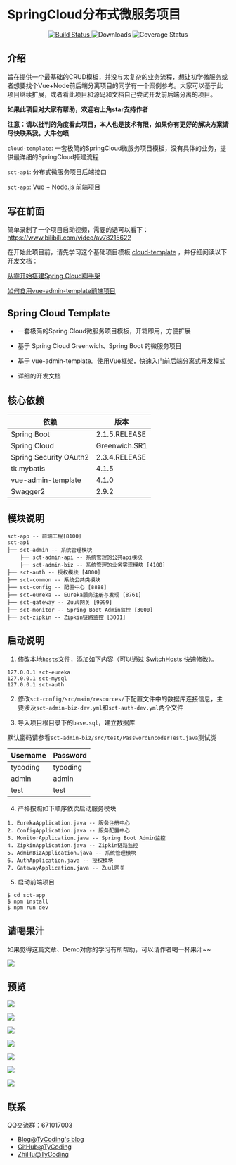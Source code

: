 # SpringCloud分布式微服务项目

 <p align="center">
  <a href="https://github.com/TyCoding/cloud-template/" target="_blank">
    <img src="https://img.shields.io/badge/SpringCloudTemplate-分布式项目脚手架-green.svg" alt="Build Status">
  </a>
  <img src="https://img.shields.io/badge/Spring%20Boot-2.1.5.RELEASE-yellowgreen.svg" alt="Downloads">
  <img src="https://img.shields.io/badge/Spring%20Cloud-Greenwich.RELEASE-blue.svg" alt="Coverage Status">
 </p>

## 介绍

旨在提供一个最基础的CRUD模板，并没与太复杂的业务流程，想让初学微服务或者想要找个Vue+Node前后端分离项目的同学有一个案例参考。大家可以基于此项目继续扩展，或者看此项目和源码和文档自己尝试开发前后端分离的项目。

**如果此项目对大家有帮助，欢迎右上角star支持作者**

**注意：请以批判的角度看此项目，本人也是技术有限，如果你有更好的解决方案请尽快联系我。大牛勿喷**

`cloud-template`: 一套极简的SpringCloud微服务项目模板，没有具体的业务，提供最详细的SpringCloud搭建流程

`sct-api`: 分布式微服务项目后端接口

`sct-app`: Vue + Node.js 前端项目

## 写在前面

简单录制了一个项目启动视频，需要的话可以看下：https://www.bilibili.com/video/av78215622

在开始此项目前，请先学习这个基础项目模板 [cloud-template](https://github.com/TyCoding/cloud-template/tree/master/cloud-template) ，并仔细阅读以下开发文档：

[从零开始搭建Spring Cloud脚手架](https://www.tycoding.cn/2019/05/30/cloud/cloud-template-api/)

[如何食用vue-admin-template前端项目](https://www.tycoding.cn/2019/05/30/cloud/cloud-template-app/)

## Spring Cloud Template

* 一套极简的Spring Cloud微服务项目模板，开箱即用，方便扩展

* 基于 Spring Cloud Greenwich、Spring Boot 的微服务项目

* 基于 vue-admin-template。使用Vue框架，快速入门前后端分离式开发模式

* 详细的开发文档

## 核心依赖

| 依赖 | 版本 |
| --- | --- |
| Spring Boot | 2.1.5.RELEASE |
| Spring Cloud | Greenwich.SR1 |
| Spring Security OAuth2 | 2.3.4.RELEASE |
| tk.mybatis | 4.1.5 |
| vue-admin-template | 4.1.0 |
| Swagger2 | 2.9.2 |

## 模块说明

```
sct-app -- 前端工程[8100]
sct-api 
├── sct-admin -- 系统管理模块
    ├── sct-admin-api -- 系统管理的公共api模块
    ├── sct-admin-biz -- 系统管理的业务实现模块 [4100]
├── sct-auth -- 授权模块 [4000]
├── sct-common -- 系统公共类模块
├── sct-config -- 配置中心 [8888]
├── sct-eureka -- Eureka服务注册与发现 [8761]
├── sct-gateway -- Zuul网关 [9999]
├── sct-monitor -- Spring Boot Admin监控 [3000]
├── sct-zipkin -- Zipkin链路监控 [3001]

```

## 启动说明

1. 修改本地`hosts`文件，添加如下内容（可以通过 [SwitchHosts](http://oldj.github.io/SwitchHosts/) 快速修改）。

```
127.0.0.1 sct-eureka
127.0.0.1 sct-mysql
127.0.0.1 sct-auth
```

2. 修改`sct-config/src/main/resources/`下配置文件中的数据库连接信息，主要涉及`sct-admin-biz-dev.yml`和`sct-auth-dev.yml`两个文件

3. 导入项目根目录下的`base.sql`，建立数据库

默认密码请参看`sct-admin-biz/src/test/PasswordEncoderTest.java`测试类

| Username | Password |
| --- | --- |
| tycoding | tycoding |
| admin | admin |
| test | test |

4. 严格按照如下顺序依次启动服务模块

```
1. EurekaApplication.java -- 服务注册中心
2. ConfigApplication.java -- 服务配置中心
3. MonitorApplication.java -- Spring Boot Admin监控
4. ZipkinApplication.java -- Zipkin链路监控
5. AdminBizApplication.java -- 系统管理模块
6. AuthApplication.java -- 授权模块
7. GatewayApplication.java -- Zuul网关
```

5. 启动前端项目

```shell
$ cd sct-app
$ npm install
$ npm run dev
```

## 请喝果汁

如果觉得这篇文章、Demo对你的学习有所帮助，可以请作者喝一杯果汁~~

![](doc/wechat.png)

## 预览

![](https://www.tycoding.cn/2019/05/30/cloud/cloud-template/2019052814147.png)

![](https://www.tycoding.cn/2019/05/30/cloud/cloud-template/2019052972549.png)

![](https://www.tycoding.cn/2019/05/30/cloud/cloud-template/2019052821354.png)

![](https://www.tycoding.cn/2019/05/30/cloud/cloud-template/2019052982515.png)

![](https://www.tycoding.cn/2019/05/30/cloud/cloud-template/2019052983430.png)

![](https://www.tycoding.cn/2019/05/30/cloud/cloud-template/2019052983452.png)

![](https://www.tycoding.cn/2019/05/30/cloud/cloud-template/2019052983458.png)

## 联系

QQ交流群：671017003

- [Blog@TyCoding's blog](http://www.tycoding.cn)
- [GitHub@TyCoding](https://github.com/TyCoding)
- [ZhiHu@TyCoding](https://www.zhihu.com/people/tomo-83-82/activities)
